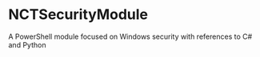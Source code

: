 # NCTSecurityModule
A PowerShell module focused on Windows security with references to C# and Python
